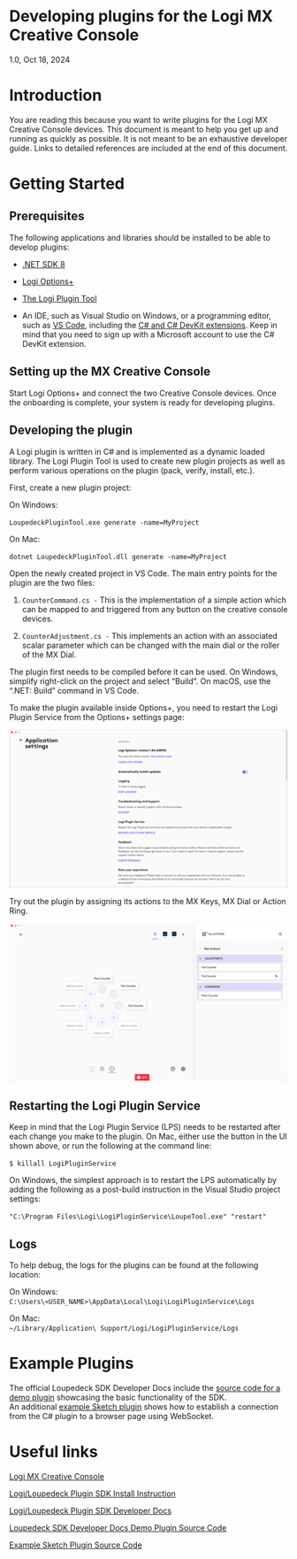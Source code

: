 # Developing plugins for the Logi MX Creative Console

1.0, Oct 18, 2024

# Introduction

You are reading this because you want to write plugins for the Logi MX Creative Console devices. This document is meant to help you get up and running as quickly as possible. It is not meant to be an exhaustive developer guide. Links to detailed references are included at the end of this document.

# Getting Started

## Prerequisites

The following applications and libraries should be installed to be able to develop plugins:

* [.NET SDK 8](https://dotnet.microsoft.com/en-us/download/dotnet/8.0)

* [Logi Options+](https://www.logitech.com/en-ch/software/logi-options-plus.html)

* [The Logi Plugin Tool](https://support.loupedeck.com/hubfs/SDK_Beta_6.0/PluginSdkTools_6.0.0.20035.zip)

* An IDE, such as Visual Studio on Windows, or a programming editor, such as [VS Code](https://code.visualstudio.com/), including the [C\# and C\# DevKit extensions](https://marketplace.visualstudio.com/items?itemName=ms-dotnettools.csdevkit). Keep in mind that you need to sign up with a Microsoft account to use the C\# DevKit extension.

## Setting up the MX Creative Console

Start Logi Options+ and connect the two Creative Console devices. Once the onboarding is complete, your system is ready for developing plugins.

## Developing the plugin

A Logi plugin is written in C\# and is implemented as a dynamic loaded library. The Logi Plugin Tool is used to create new plugin projects as well as perform various operations on the plugin (pack, verify, install, etc.).

First, create a new plugin project:

On Windows:

`LoupedeckPluginTool.exe generate -name=MyProject`

On Mac:

`dotnet LoupedeckPluginTool.dll generate -name=MyProject`

Open the newly created project in VS Code. The main entry points for the plugin are the two files:

1. `CounterCommand.cs -` This is the implementation of a simple action which can be mapped to and triggered from any button on the creative console devices.

2. `CounterAdjustment.cs -` This implements an action with an associated scalar parameter which can be changed with the main dial or the roller of the MX Dial.

The plugin first needs to be compiled before it can be used. On Windows, simplify right-click on the project and select “Build”. On macOS, use the “.NET: Build” command in VS Code.

To make the plugin available inside Options+, you need to restart the Logi Plugin Service from the Options+ settings page:

![The Options+ Settings Panel](img/settings.png)

Try out the plugin by assigning its actions to the MX Keys, MX Dial or Action Ring.

![The Options+ Action Picker](img/action_picker.png)

## Restarting the Logi Plugin Service

Keep in mind that the Logi Plugin Service (LPS) needs to be restarted after each change you make to the plugin. On Mac, either use the button in the UI shown above, or run the following at the command line:

`$ killall LogiPluginService`

On Windows, the simplest approach is to restart the LPS automatically by adding the following as a post-build instruction in the Visual Studio project settings:

`"C:\Program Files\Logi\LogiPluginService\LoupeTool.exe" "restart"`

## Logs

To help debug, the logs for the plugins can be found at the following location:

On Windows:  
`C:\Users\<USER_NAME>\AppData\Local\Logi\LogiPluginService\Logs`

On Mac:  
`~/Library/Application\ Support/Logi/LogiPluginService/Logs`

# Example Plugins

The official Loupedeck SDK Developer Docs include the [source code for a demo plugin](https://github.com/Logitech/actions-sdk) showcasing the basic functionality of the SDK.  
An additional [example Sketch plugin](https://github.com/radupopescu-logi/logi-plugin-sdk-sketch-plugin/tree/master) shows how to establish a connection from the C\# plugin to a browser page using WebSocket.

# Useful links

[Logi MX Creative Console](https://www.logitech.com/fr-ch/products/keyboards/mx-creative-console.html)

[Logi/Loupedeck Plugin SDK Install Instruction](https://loupedeck.github.io/Closed-Beta-6.0/)

[Logi/Loupedeck Plugin SDK Developer Docs](https://loupedeck.github.io/)

[Loupedeck SDK Developer Docs Demo Plugin Source Code](https://github.com/Logitech/actions-sdk)

[Example Sketch Plugin Source Code](https://github.com/radupopescu-logi/logi-plugin-sdk-sketch-plugin/tree/master)

